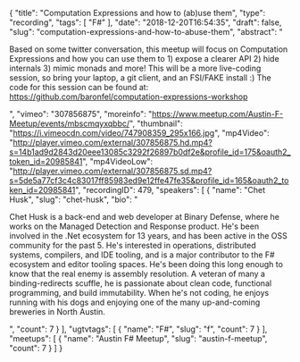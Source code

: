 {
  "title": "Computation Expressions and how to (ab)use them",
  "type": "recording",
  "tags": [
    "F#"
  ],
  "date": "2018-12-20T16:54:35",
  "draft": false,
  "slug": "computation-expressions-and-how-to-abuse-them",
  "abstract": "<p>Based on some twitter conversation, this meetup will focus on Computation Expressions and how you can use them to 1) expose a clearer API 2) hide internals 3) mimic monads and more! This will be a more live-coding session, so bring your laptop, a git client, and an FSI/FAKE install :) The code for this session can be found at: https://github.com/baronfel/computation-expressions-workshop</p>",
  "vimeo": "307856875",
  "moreinfo": "https://www.meetup.com/Austin-F-Meetup/events/mbscmqyxqbbc/",
  "thumbnail": "https://i.vimeocdn.com/video/747908359_295x166.jpg",
  "mp4Video": "http://player.vimeo.com/external/307856875.hd.mp4?s=14b1ad9d2843d20eee13085c3292f26897b0df2e&profile_id=175&oauth2_token_id=20985841",
  "mp4VideoLow": "http://player.vimeo.com/external/307856875.sd.mp4?s=5de5a77cf3c4c83017ff85983ed9e12ffe47fe35&profile_id=165&oauth2_token_id=20985841",
  "recordingID": 479,
  "speakers": [
    {
      "name": "Chet Husk",
      "slug": "chet-husk",
      "bio": "<p>Chet Husk is a back-end and web developer at Binary Defense, where he works on the Managed Detection and Response product. He's been involved in the .Net ecosystem for 13 years, and has been active in the OSS community for the past 5. He's interested in operations, distributed systems, compilers, and IDE tooling, and is a major contributor to the F# ecosystem and editor tooling spaces. He's been doing this long enough to know that the real enemy is assembly resolution. A veteran of many a binding-redirects scuffle, he is passionate about clean code, functional programming, and build immutability. When he's not coding, he enjoys running with his dogs and enjoying one of the many up-and-coming breweries in North Austin.</p>",
      "count": 7
    }
  ],
  "ugtvtags": [
    {
      "name": "F#",
      "slug": "f",
      "count": 7
    }
  ],
  "meetups": [
    {
      "name": "Austin F# Meetup",
      "slug": "austin-f-meetup",
      "count": 7
    }
  ]
}